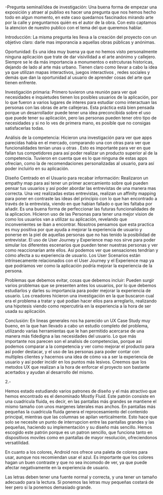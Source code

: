 -Pregunta  seminal/idea  de  investigación: Una buena forma de empezar una exposición y atraer al publixo es hacer una pregunta que nos hemos hecho todo en algun momento, en este caso quedarnos fascinados mirando arte por la calle y preguntarnos quién es el autor de la obra. Con esto captamos la atencion de nuestro publico con el tema del que queremos hablar.

Introducción: La misma pregunta les lleva a la creación del proyecto con un objetivo claro: darle mas imporancia a aquellas obras públicas y anónimas.

Oportunidad: Es una idea muy buena ya que no hemos visto personalmente ninguna aplicación que trate de dar visivilidad a el arte anónimo y callejero. Siempre se le da más importancia a monumentos o estrcuturas historicas, dejando de lado al arte más urbano. Tienen claro como llevar a cabo la idea ya que utilizan mapas interactivos, juegos interactivos , redes sociales y demás que dan la oportunidad al usuario de aprender cosas del arte que tienen enfrente.

Investigación primaria: Primero tuvieron una reunión para ver qué necesidades e inquietudes tienen los posibles usuarios de la aplicación, por lo que fueron a varios lugares de interes para estudiar como interactuan las personas con las obras de arte callejeras. Esta práctica está bien pensada porque un desarrollador puede tener una idea preconcibida sobre el uso que puede tener su aplicación, pero las personas pueden tener otro tipo de necesidades y si no lo ves de primera mano, es posible que no consigas satisfacerlas todas.

Análisis de la competencia: Hicieron una investigación para ver que apps parecidas había en el mercado, comparando una con otras para ver que funcionalidades tenían unas u otras . Esto es importante para ver en que fallan tus competidores para así poder realizar un producto superior al de la competencia. Tuvieron en cuenta que es lo que ninguna de estas apps ofrecian, como la de recomendaciones personalizadas al usuario, para así poder incluirlo en su aplicación.

Diseño Centrado en el Usuario para recabar información: Realizaron un empathy map para asi tener un primer acercamiento sobre qué pueden pensar tus usuarios y así poder abordar las entrevistas de una manera mas correcta.
Una vez realizadas estas entrevistas, realizan un affinity mapping para poner en contraste las ideas del principio con lo que han encontrado a través de la entrevista, viendo en que habian fallado o que les faltaba por añadir.
Es una buena forma de perfeccionar las futuras funcionalidades de la aplicacion.
Hicieron uso de las Personas para tener una mejor vision de como los usuarios van a utilizar su aplicación, revelando que inconvenientes se iban a encontrar. Nosotros pensamos que esta practica es muy positiva por que ayuda a mejorar la experiencia de usuario y ponerse en la piel de aquellas personas que no has tenido la posibilidad de entrevistar.
El uso de User Journey y Experience map nos sirve para poder simular los diferentes escenarios que pueden tener nuestras personas y ver como reaccionarían ante ellos. Así podemos ver que sensaciones tendrían y cómo afecta a su experiencia de usuario.
Los User Scenarios están intrínsecamente relacionados con el User Journey y el Experience map ya que podríamos ver como la aplicación podría mejorar la experiencia de la persona.

Problemas que debemos evitar, cosas que debemos incluir: Pueden surgir varios problemas que se presenten antes los usuarios, por lo que debemos estudiarlos y darles su importancia para poder mejorar la experiencia de usuario.
Los creadores hicieron una investigación en la que buscaron cual era el problema a tratar y qué podían hacer ellos para arreglarlo, realizando una hipotesis viendo como repercutiría en la experiencia a la hora de ser usada su aplicación.

Conclusión: En lineas generales nos ha parecido un UX Case Study muy bueno, en la que han llevado a cabo un estudio completo del problema, utilizando varias herramientas que le han permitido acercarse de una manera más fidedigna a las necesidades del usuario. Lo que más importante nos parecen son el analisis de competencias, porque asi podemos comparar a la competencia y ver como mejorar el producto para así poder destacar, y el uso de las personas para poder contar con multiples clientes y hacernos una idea de cómo va a ser la experiencia de usuario y así poder incidir en los puntos más lesivos.  Creemos que los metodos UX que realizan a la hora de enforcar el proyecto son bastante acertados y ayudan al desarrollo del mismo.

2.-

Hemos estado estudiando varios patrones de diseño y el más atractivo que hemos encontrado es el denominado Mostly Fluid. Este patrón consiste en una cuadricula fluida, es decir, en las pantallas más grandes se mantiene el mismo tamaño con unos margenes laterales mas anchos.
En pantallas más pequeñas la cuadricula fluida genera el reprocesamiento del contenido principal, mientras que las columnas se apilan verticalmente. Esto hace que solo se necesite un punto de interrupcion entre las pantallas grandes y las pequeñas, haciendo su implementación y su diseño más sencillo.
Hemos escogido este patrón porque es un patron sencillo, que funciona tanto en dispositivos moviles como en pantallas de mayor resolución, ofreciendonos versatilidad.

En cuanto a los colores, Android nos ofrece una paleta de colores para usar, aunque nos recomiendan usar el azul. Es importante que los colores hagan un buen contraste y que no sea incomodo de ver, ya que puede afectar negativamente en la experiencia de usuario.

Las letras deben tener una fuente normal y correcta, y una tener un tamaño adecuado para la lectura. Si ponemos las letras muy pequeñas costará de leer pero si la ponemos demasiado grande.

